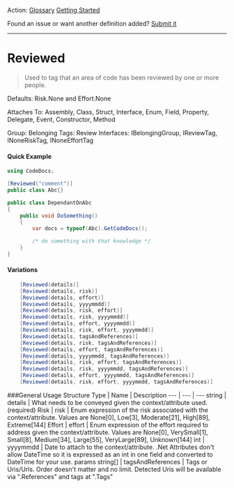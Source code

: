 Action: [Glossary]() [Getting Started]()

Found an issue or want another definition added? [Submit it](https://github.com/rskopecek/CodeDocs/issues/new)


---

Reviewed
====================

> Used to tag that an area of code has been reviewed by one or more people.

Defaults: Risk.None and Effort.None

Attaches To: Assembly, Class, Struct, Interface, Enum, Field, Property, Delegate, Event, Constructor, Method

Group: Belonging
Tags: Review
Interfaces: IBelongingGroup, IReviewTag, INoneRiskTag, INoneEffortTag

#### Quick Example
```csharp
using CodeDocs;

[Reviewed("comment")]
public class Abc{}

public class DependantOnAbc
{
	public void DoSomething()
	{
		var docs = typeof(Abc).GetCodeDocs();

		/* do something with that knowledge */
	}
}
```

#### Variations
```csharp
    [Reviewed(details)]
    [Reviewed(details, risk)]
    [Reviewed(details, effort)]
    [Reviewed(details, yyyymmdd)]
    [Reviewed(details, risk, effort)]
    [Reviewed(details, risk, yyyymmdd)]
    [Reviewed(details, effort, yyyymmdd)]
    [Reviewed(details, risk, effort, yyyymmdd)]
    [Reviewed(details, tagsAndReferences)]
    [Reviewed(details, risk, tagsAndReferences)]
    [Reviewed(details, effort, tagsAndReferences)]
    [Reviewed(details, yyyymmdd, tagsAndReferences)]
    [Reviewed(details, risk, effort, tagsAndReferences)]
    [Reviewed(details, risk, yyyymmdd, tagsAndReferences)]
    [Reviewed(details, effort, yyyymmdd, tagsAndReferences)]
    [Reviewed(details, risk, effort, yyyymmdd, tagsAndReferences)]
```

###General Usage Structure
Type | Name | Description
--- | --- | ---
string | details | What needs to be conveyed given the context/attribute used. (required)
Risk | risk | Enum expression of the risk associated with the context/attribute.  Values are None[0], Low[3], Moderate[21], High[89], Extreme[144]
Effort | effort | Enum expression of the effort required to address given the context/attribute.  Values are None[0], VerySmall[1], Small[8], Medium[34], Large[55], VeryLarge[89], Unknown[144]
int | yyyymmdd | Date to attach to the context/attribute.  .Net Attributes don't allow DateTime so it is expressed as an int in one field and converted to DateTime for your use.
params string[] | tagsAndReferences | Tags or Uris/Urls. Order doesn't matter and no limit.  Detected Uris will be available via ".References" and tags at ".Tags"